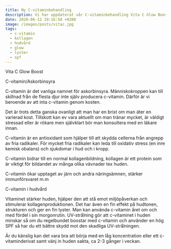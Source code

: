 ```yaml
---
title: Ny C-vitaminbehandling
description: Vi har uppdaterat vår C-vitaminbehandling Vita C Glow Boost.
date: 2020-06-12 19:16:58 +0200
image: /images/posts/vitac.jpg
tags:
  - c-vitamin
  - kollagen
  - hudvård
  - glow
  - lyster
  - spf
---
```


Vita C Glow Boost

C-vitamin/Askorbinsyra

C-vitamin är det vanliga namnet för askorbinsyra. Människokroppen kan till skillnad fr&aring;n de flesta djur inte själv producera c-vitamin. Därför är vi beroende av att inta c-vitamin genom kosten.

Det är trots detta ganska ovanligt att man har en brist om man äter en varierad kost. Tillskott kan ev vara aktuellt om man tränar mycket, är väldigt stressad eller är rökare men självklart bör man konsultera med en läkare innan.

C-vitamin är en antioxidant som hjälper till att skydda cellerna fr&aring;n angrepp av fria radikaler. För mycket fria radikaler kan leda till oxidativ stress (en inre kemisk obalans) och sjukdomar i hud och i kropp.&nbsp;

C-vitamin bidrar till en normal kollagenbildning, kollagen är ett protein som är viktigt för bildandet av m&aring;nga olika vävnader tex huden.&nbsp;

C-vitamin ökar upptaget av järn och andra näringsämnen, stärker immunförsvaret m.m&nbsp;

C-vitamin i hudv&aring;rd

Vitaminet stärker huden, hjälper den att st&aring; emot miljöp&aring;verkan och stimulerar kollagenproduktionen. Det har även en fin effekt p&aring; hudtonen, strukturen och ger en fin lyster. Man kan använda c-vitamin &aring;ret om och med fördel i sin morgonrutin. UV-str&aring;lning gör att c-vitaminet i huden minskar s&aring; om du regelbundet boostar med c-vitamin och använder en hög SPF s&aring; har du ett bättre skydd mot den skadliga UV-str&aring;lningen.&nbsp;

Är du känslig kan det vara bra att börja med en l&aring;g koncentration eller ett c-vitaminderivat samt vänj in huden sakta, ca 2-3 g&aring;nger i veckan.&nbsp;

&nbsp;

&nbsp;